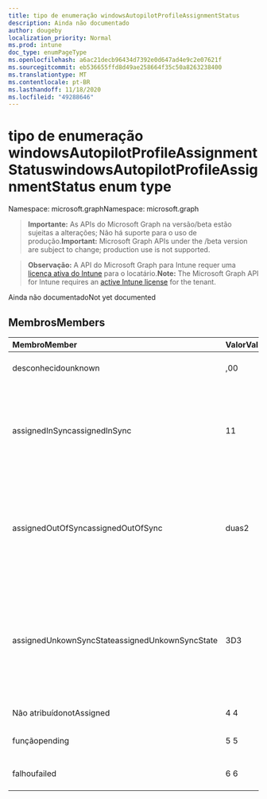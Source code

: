 ```yaml
---
title: tipo de enumeração windowsAutopilotProfileAssignmentStatus
description: Ainda não documentado
author: dougeby
localization_priority: Normal
ms.prod: intune
doc_type: enumPageType
ms.openlocfilehash: a6ac21decb96434d7392e0d647ad4e9c2e07621f
ms.sourcegitcommit: eb536655ffd8d49ae258664f35c50a8263238400
ms.translationtype: MT
ms.contentlocale: pt-BR
ms.lasthandoff: 11/18/2020
ms.locfileid: "49288646"
---
```

# <a name="windowsautopilotprofileassignmentstatus-enum-type"></a><span data-ttu-id="3c2f1-103">tipo de enumeração windowsAutopilotProfileAssignmentStatus</span><span class="sxs-lookup"><span data-stu-id="3c2f1-103">windowsAutopilotProfileAssignmentStatus enum type</span></span>

<span data-ttu-id="3c2f1-104">Namespace: microsoft.graph</span><span class="sxs-lookup"><span data-stu-id="3c2f1-104">Namespace: microsoft.graph</span></span>

> <span data-ttu-id="3c2f1-105">**Importante:** As APIs do Microsoft Graph na versão/beta estão sujeitas a alterações; Não há suporte para o uso de produção.</span><span class="sxs-lookup"><span data-stu-id="3c2f1-105">**Important:** Microsoft Graph APIs under the /beta version are subject to change; production use is not supported.</span></span>

> <span data-ttu-id="3c2f1-106">**Observação:** A API do Microsoft Graph para Intune requer uma [licença ativa do Intune](https://go.microsoft.com/fwlink/?linkid=839381) para o locatário.</span><span class="sxs-lookup"><span data-stu-id="3c2f1-106">**Note:** The Microsoft Graph API for Intune requires an [active Intune license](https://go.microsoft.com/fwlink/?linkid=839381) for the tenant.</span></span>

<span data-ttu-id="3c2f1-107">Ainda não documentado</span><span class="sxs-lookup"><span data-stu-id="3c2f1-107">Not yet documented</span></span>

## <a name="members"></a><span data-ttu-id="3c2f1-108">Membros</span><span class="sxs-lookup"><span data-stu-id="3c2f1-108">Members</span></span>
|<span data-ttu-id="3c2f1-109">Membro</span><span class="sxs-lookup"><span data-stu-id="3c2f1-109">Member</span></span>|<span data-ttu-id="3c2f1-110">Valor</span><span class="sxs-lookup"><span data-stu-id="3c2f1-110">Value</span></span>|<span data-ttu-id="3c2f1-111">Descrição</span><span class="sxs-lookup"><span data-stu-id="3c2f1-111">Description</span></span>|
|:---|:---|:---|
|<span data-ttu-id="3c2f1-112">desconhecido</span><span class="sxs-lookup"><span data-stu-id="3c2f1-112">unknown</span></span>|<span data-ttu-id="3c2f1-113">,0</span><span class="sxs-lookup"><span data-stu-id="3c2f1-113">0</span></span>|<span data-ttu-id="3c2f1-114">Status de atribuição desconhecido</span><span class="sxs-lookup"><span data-stu-id="3c2f1-114">Unknown assignment status</span></span>|
|<span data-ttu-id="3c2f1-115">assignedInSync</span><span class="sxs-lookup"><span data-stu-id="3c2f1-115">assignedInSync</span></span>|<span data-ttu-id="3c2f1-116">1</span><span class="sxs-lookup"><span data-stu-id="3c2f1-116">1</span></span>|<span data-ttu-id="3c2f1-117">Atribuído com êxito no Intune e em sincronia com o programa piloto automático do Windows</span><span class="sxs-lookup"><span data-stu-id="3c2f1-117">Assigned successfully in Intune and in sync with Windows auto pilot program</span></span>|
|<span data-ttu-id="3c2f1-118">assignedOutOfSync</span><span class="sxs-lookup"><span data-stu-id="3c2f1-118">assignedOutOfSync</span></span>|<span data-ttu-id="3c2f1-119">duas</span><span class="sxs-lookup"><span data-stu-id="3c2f1-119">2</span></span>|<span data-ttu-id="3c2f1-120">Atribuído com êxito no Intune e não em sincronia com o programa piloto automático do Windows</span><span class="sxs-lookup"><span data-stu-id="3c2f1-120">Assigned successfully in Intune and not in sync with Windows auto pilot program</span></span>|
|<span data-ttu-id="3c2f1-121">assignedUnkownSyncState</span><span class="sxs-lookup"><span data-stu-id="3c2f1-121">assignedUnkownSyncState</span></span>|<span data-ttu-id="3c2f1-122">3D</span><span class="sxs-lookup"><span data-stu-id="3c2f1-122">3</span></span>|<span data-ttu-id="3c2f1-123">Atribuído com êxito no Intune e em sincronia ou fora de sincronização com o programa piloto automático do Windows</span><span class="sxs-lookup"><span data-stu-id="3c2f1-123">Assigned successfully in Intune and either in-sync or out of sync with Windows auto pilot program</span></span>|
|<span data-ttu-id="3c2f1-124">Não atribuído</span><span class="sxs-lookup"><span data-stu-id="3c2f1-124">notAssigned</span></span>|<span data-ttu-id="3c2f1-125">4 </span><span class="sxs-lookup"><span data-stu-id="3c2f1-125">4</span></span>|<span data-ttu-id="3c2f1-126">Não atribuído</span><span class="sxs-lookup"><span data-stu-id="3c2f1-126">Not assigned</span></span>|
|<span data-ttu-id="3c2f1-127">função</span><span class="sxs-lookup"><span data-stu-id="3c2f1-127">pending</span></span>|<span data-ttu-id="3c2f1-128">5 </span><span class="sxs-lookup"><span data-stu-id="3c2f1-128">5</span></span>|<span data-ttu-id="3c2f1-129">Atribuição pendente</span><span class="sxs-lookup"><span data-stu-id="3c2f1-129">Pending assignment</span></span>|
|<span data-ttu-id="3c2f1-130">falhou</span><span class="sxs-lookup"><span data-stu-id="3c2f1-130">failed</span></span>|<span data-ttu-id="3c2f1-131">6 </span><span class="sxs-lookup"><span data-stu-id="3c2f1-131">6</span></span>| <span data-ttu-id="3c2f1-132">Falha de atribuição</span><span class="sxs-lookup"><span data-stu-id="3c2f1-132">Assignment failed</span></span>|




